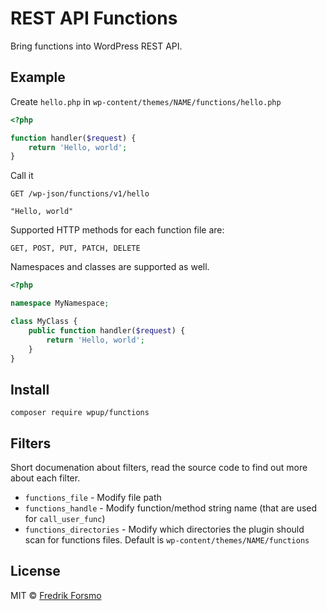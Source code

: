 # REST API Functions

Bring functions into WordPress REST API.

## Example

Create `hello.php` in `wp-content/themes/NAME/functions/hello.php`

```php
<?php

function handler($request) {
	return 'Hello, world';
}
```

Call it 

```shell
GET /wp-json/functions/v1/hello

"Hello, world"
```

Supported HTTP methods for each function file are:

`GET, POST, PUT, PATCH, DELETE`

Namespaces and classes are supported as well.

```php
<?php

namespace MyNamespace;

class MyClass {
	public function handler($request) {
		return 'Hello, world';
	}
}
```

## Install

```
composer require wpup/functions
```

## Filters

Short documenation about filters, read the source code to find out more about each filter.

- `functions_file` - Modify file path
- `functions_handle` - Modify function/method string name (that are used for `call_user_func`)
- `functions_directories` - Modify which directories the plugin should scan for functions files. Default is `wp-content/themes/NAME/functions`

## License

MIT © [Fredrik Forsmo](https://github.com/frozzare)
